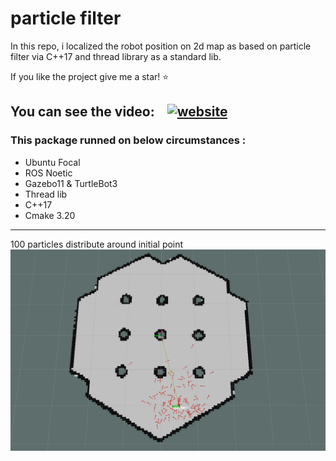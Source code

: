 # particle filter

In this repo, i localized the robot position on 2d map as based on particle filter via  C++17 and thread library as a standard lib.

If you like the project give me a star! :star: 

You can see the video: &nbsp;&nbsp;
[![website](https://github.com/MortezaAliyari/Create-2D-map-Lidar-C-/blob/main/img/youtube-dark.svg)](https://www.youtube.com/channel/UCyRBig4xgAdaRdIz14Xymrg)
&nbsp;&nbsp;
---

### This package runned on below circumstances :
- Ubuntu Focal
- ROS Noetic 
- Gazebo11 & TurtleBot3
- Thread lib
- C++17
- Cmake 3.20
---
100 particles distribute around initial point 
![Particles on map](https://github.com/MortezaAliyari/local_pf/blob/publish_frame/imag/particles_normalDist.png)
